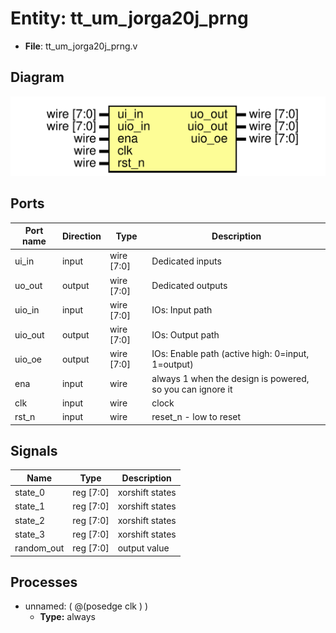 
# Entity: tt_um_jorga20j_prng 
- **File**: tt_um_jorga20j_prng.v

## Diagram
![Diagram](tt_um_jorga20j_prng.svg "Diagram")
## Ports

| Port name | Direction | Type       | Description                                               |
| --------- | --------- | ---------- | --------------------------------------------------------- |
| ui_in     | input     | wire [7:0] | Dedicated inputs                                          |
| uo_out    | output    | wire [7:0] | Dedicated outputs                                         |
| uio_in    | input     | wire [7:0] | IOs: Input path                                           |
| uio_out   | output    | wire [7:0] | IOs: Output path                                          |
| uio_oe    | output    | wire [7:0] | IOs: Enable path (active high: 0=input, 1=output)         |
| ena       | input     | wire       | always 1 when the design is powered, so you can ignore it |
| clk       | input     | wire       | clock                                                     |
| rst_n     | input     | wire       | reset_n - low to reset                                    |

## Signals

| Name       | Type      | Description     |
| ---------- | --------- | --------------- |
| state_0    | reg [7:0] | xorshift states |
| state_1    | reg [7:0] | xorshift states |
| state_2    | reg [7:0] | xorshift states |
| state_3    | reg [7:0] | xorshift states |
| random_out | reg [7:0] | output value    |

## Processes
- unnamed: ( @(posedge clk ) )
  - **Type:** always
